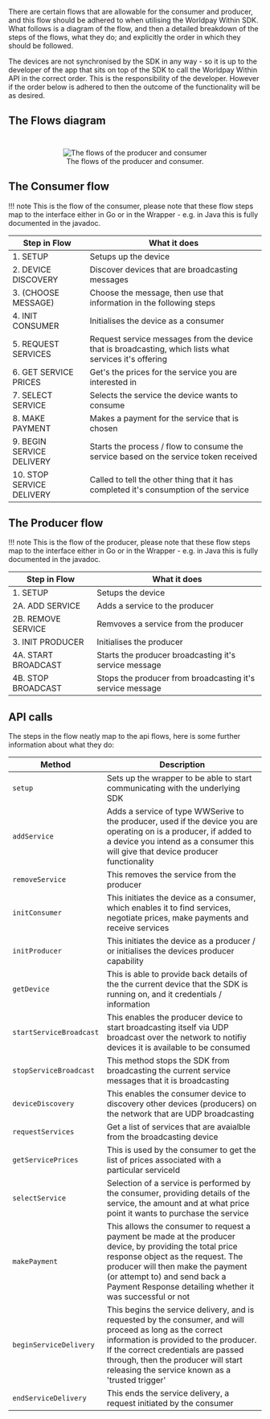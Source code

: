   There are certain flows that are allowable for the consumer and producer, and this flow should be adhered to when utilising the Worldpay Within SDK. What follows is a diagram of the flow, and then a detailed breakdown of the steps of the flows, what they do; and explicitly the order in which they should be followed.

  The devices are not synchronised by the SDK in any way - so it is up to the developer of the app that sits on top of the SDK to call the Worldpay Within API in the correct order. This is the responsibility of the developer. However if the order below is adhered to then the outcome of the functionality will be as desired.
      
## The Flows diagram

<div style="text-align: center;"><figure>
    <img style="padding-top: 25px;" src="../images/the-flows.svg" alt="The flows of the producer and consumer"/>
    <figcaption>The flows of the producer and consumer.</figcaption>
</figure></div>



## The Consumer flow

!!! note
    This is the flow of the consumer, please note that these flow steps map to the interface either in Go or in the Wrapper - e.g. in Java this is fully documented in the javadoc.

| Step in Flow | What it does |
| ------------------------ | --------------------------------------------------------------------- |
| 1. SETUP                 | Setups up the device                                                  | 
| 2. DEVICE DISCOVERY      | Discover devices that are broadcasting messages                       | 
| 3. (CHOOSE MESSAGE)      | Choose the message, then use that information in the following steps  | 
| 4. INIT CONSUMER         | Initialises the device as a consumer                                  | 
| 5. REQUEST SERVICES      | Request service messages from the device that is broadcasting, which lists what services it's offering | 
| 6. GET SERVICE PRICES    | Get's the prices for the service you are interested in                | 
| 7. SELECT SERVICE        | Selects the service the device wants to consume                       | 
| 8. MAKE PAYMENT          | Makes a payment for the service that is chosen                        | 
| 9. BEGIN SERVICE DELIVERY| Starts the process / flow to consume the service based on the service token received         | 
| 10. STOP SERVICE DELIVERY| Called to tell the other thing that it has completed it's consumption of the service         | 

## The Producer flow

!!! note
    This is the flow of the producer, please note that these flow steps map to the interface either in Go or in the Wrapper - e.g. in Java this is fully documented in the javadoc.

| Step in Flow | What it does |
| ------------------------ | --------------------------------------------------------------------- |
| 1. SETUP                 | Setups the device                                                  | 
| 2A. ADD SERVICE          | Adds a service to the producer                       | 
| 2B. REMOVE SERVICE       | Remvoves a service from the producer  | 
| 3. INIT PRODUCER         | Initialises the producer                                  | 
| 4A. START BROADCAST      | Starts the producer broadcasting it's service message | 
| 4B. STOP BROADCAST       | Stops the producer from broadcasting it's service message                | 

## API calls

  The steps in the flow neatly map to the api flows, here is some further information about what they do:

| Method                 | Description                                     |
| ---------------------- | ----------------------------------------------- |
| `setup`                | Sets up the wrapper to be able to start communicating with the underlying SDK |
| `addService`           | Adds a service of type WWSerive to the producer, used if the device you are operating on is a producer, if added to a device you intend as a consumer this will give that device producer functionality |
| `removeService`        | This removes the service from the producer      |
| `initConsumer`         | This initiates the device as a consumer, which enables it to find services, negotiate prices, make payments and receive services |
| `initProducer`         | This initiates the device as a producer / or initialises the devices producer capability |
| `getDevice`            | This is able to provide back details of the the current device that the SDK is running on, and it credentials / information |
| `startServiceBroadcast`| This enables the producer device to start broadcasting itself via UDP broadcast over the network to notifiy devices it is available to be consumed      |
| `stopServiceBroadcast` | This method stops the SDK from broadcasting the current service messages that it is broadcasting |
| `deviceDiscovery`      | This enables the consumer device to discovery other devices (producers) on the network that are UDP broadcasting |
| `requestServices`      | Get a list of services that are avaialble from the broadcasting device |
| `getServicePrices`     | This is used by the consumer to get the list of prices associated with a particular serviceId |
| `selectService`        | Selection of a service is performed by the consumer, providing details of the service, the amount and at what price point it wants to purchase the service     |
| `makePayment`          | This allows the consumer to request a payment be made at the producer device, by providing the total price response object as the request. The producer will then make the payment (or attempt to) and send back a Payment Response detailing whether it was successful or not    |
| `beginServiceDelivery` | This begins the service delivery, and is requested by the consumer, and will proceed as long as the correct information is provided to the producer. If the correct credentials are passed through, then the producer will start releasing the service known as a 'trusted trigger'   |
| `endServiceDelivery`   | This ends the service delivery, a request initiated by the consumer |